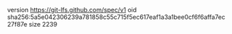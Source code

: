 version https://git-lfs.github.com/spec/v1
oid sha256:5a5e042306239a781858c55c715f5ec617eaf1a3a1bee0cf6f6affa7ec27f87e
size 2239
